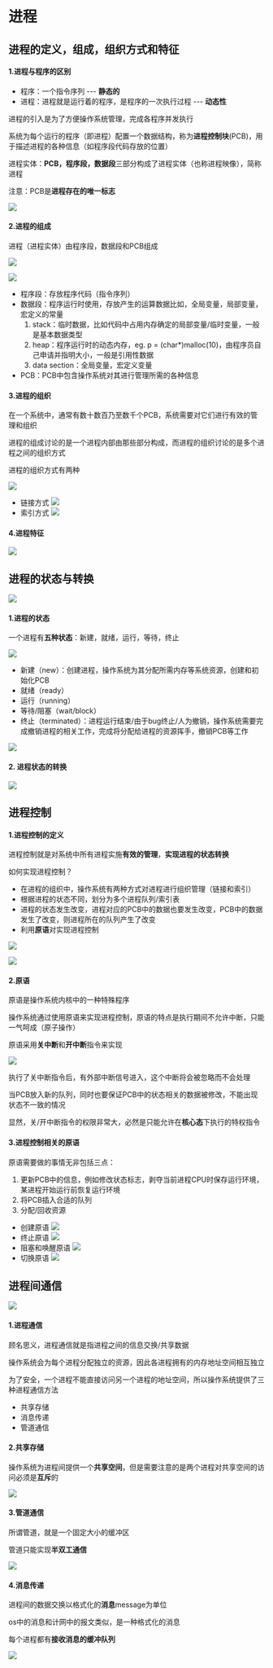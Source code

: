 # 进程
## 进程的定义，组成，组织方式和特征
#### 1.进程与程序的区别
+ 程序：一个指令序列  --- **静态的**
+ 进程：进程就是运行着的程序，是程序的一次执行过程  --- **动态性**

进程的引入是为了方便操作系统管理，完成各程序并发执行

系统为每个运行的程序（即进程）配置一个数据结构，称为**进程控制块**(PCB)，用于描述进程的各种信息（如程序段代码存放的位置）

进程实体：**PCB，程序段，数据段**三部分构成了进程实体（也称进程映像），简称进程

注意：PCB是**进程存在的唯一标志**

![](../img/PCB.png)
#### 2.进程的组成
进程（进程实体）由程序段，数据段和PCB组成

![](img/内存中的进程.png)

![](../img/进程的组成.png)

+ 程序段：存放程序代码（指令序列）
+ 数据段：程序运行时使用，存放产生的运算数据比如，全局变量，局部变量，宏定义的常量
    1. stack：临时数据，比如代码中占用内存确定的局部变量/临时变量，一般是基本数据类型
    2. heap：程序运行时的动态内存，eg. p = (char*)malloc(10)，由程序员自己申请并指明大小，一般是引用性数据
    3. data section：全局变量，宏定义变量
+ PCB：PCB中包含操作系统对其进行管理所需的各种信息

#### 3.进程的组织
在一个系统中，通常有数十数百乃至数千个PCB，系统需要对它们进行有效的管理和组织

进程的组成讨论的是一个进程内部由那些部分构成，而进程的组织讨论的是多个进程之间的组织方式

进程的组织方式有两种

![](../img/进程的组织.png)

+ 链接方式
    ![](../img/进程组织-链接.png)
+ 索引方式
    ![](../img/进程组织-索引.png)


#### 4.进程特征
![](../img/进程特征.png)

## 进程的状态与转换

![](../img/进程的状态和转换总结.png)

#### 1.进程的状态
一个进程有**五种状态**：新建，就绪，运行，等待，终止

![](img/进程状态图.png)

+ 新建（new）：创建进程，操作系统为其分配所需内存等系统资源，创建和初始化PCB
+ 就绪（ready）
+ 运行（running）
+ 等待/阻塞（wait/block）
+ 终止（terminated）：进程运行结束/由于bug终止/人为撤销，操作系统需要完成撤销进程的相关工作，完成将分配给进程的资源挥手，撤销PCB等工作

![](../img/进程的三种基本状态.png)

#### 2. 进程状态的转换
![](../img/进程状态转换.png)

## 进程控制
#### 1.进程控制的定义
进程控制就是对系统中所有进程实施**有效的管理**，**实现进程的状态转换**

如何实现进程控制？

+ 在进程的组织中，操作系统有两种方式对进程进行组织管理（链接和索引）
+ 根据进程的状态不同，划分为多个进程队列/索引表
+ 进程的状态发生改变，进程对应的PCB中的数据也要发生改变，PCB中的数据发生了改变，则进程所在的队列产生了改变
+ 利用**原语**对实现进程控制

![](img/进程控制状态转移图.png)

![](img/进程调度图.png)

#### 2.原语
原语是操作系统内核中的一种特殊程序

操作系统通过使用原语来实现进程控制，原语的特点是执行期间不允许中断，只能一气呵成（原子操作）

原语采用**关中断**和**开中断**指令来实现

![](img/原语.png)

执行了关中断指令后，有外部中断信号进入，这个中断将会被忽略而不会处理

当PCB放入新的队列，同时也要保证PCB中的状态相关的数据被修改，不能出现状态不一致的情况

显然，关/开中断指令的权限非常大，必然是只能允许在**核心态**下执行的特权指令

#### 3.进程控制相关的原语
原语需要做的事情无非包括三点：
1. 更新PCB中的信息，例如修改状态标志，剥夺当前进程CPU时保存运行环境，某进程开始运行前恢复运行环境
1. 将PCB插入合适的队列
1. 分配/回收资源

+ 创建原语
    ![](img/创建原语.png)
+ 终止原语
    ![](img/终止原语.png)
+ 阻塞和唤醒原语
    ![](img/阻塞和唤醒原语.png)
+ 切换原语
    ![](img/切换原语.png)
    
## 进程间通信

![](img/总结-进程间通信.png)

#### 1.进程通信
顾名思义，进程通信就是指进程之间的信息交换/共享数据

操作系统会为每个进程分配独立的资源，因此各进程拥有的内存地址空间相互独立

为了安全，一个进程不能直接访问另一个进程的地址空间，所以操作系统提供了三种进程通信方法
+ 共享存储
+ 消息传递
+ 管道通信

#### 2.共享存储
操作系统为进程间提供一个**共享空间**，但是需要注意的是两个进程对共享空间的访问必须是**互斥**的

![](img/进程通信-共享存储.png)

#### 3.管道通信
所谓管道，就是一个固定大小的缓冲区

管道只能实现**半双工通信**

![](img/进程通信-管道通信.png)

#### 4.消息传递
进程间的数据交换以格式化的**消息**message为单位

os中的消息和计网中的报文类似，是一种格式化的消息

每个进程都有**接收消息的缓冲队列**

![](img/进程通信-消息传递.png)